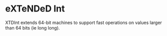 # eXTeNDeD Int
XTDInt extends 64-bit machines to support fast operations on values larger than 64 bits (ie long long).
